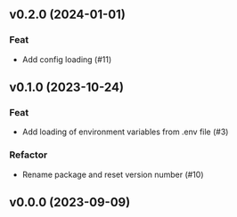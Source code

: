 ## v0.2.0 (2024-01-01)

### Feat

- Add config loading (#11)

## v0.1.0 (2023-10-24)

### Feat

- Add loading of environment variables from .env file (#3)

### Refactor

- Rename package and reset version number (#10)

## v0.0.0 (2023-09-09)
